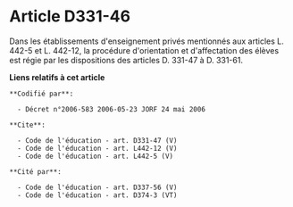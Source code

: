 # Article D331-46

Dans les établissements d'enseignement privés mentionnés aux articles L. 442-5 et L. 442-12, la procédure d'orientation et
d'affectation des élèves est régie par les dispositions des articles D. 331-47 à D. 331-61.

**Liens relatifs à cet article**

	**Codifié par**:

	  - Décret n°2006-583 2006-05-23 JORF 24 mai 2006

	**Cite**:

	  - Code de l'éducation - art. D331-47 (V)
	  - Code de l'éducation - art. L442-12 (V)
	  - Code de l'éducation - art. L442-5 (V)

	**Cité par**:

	  - Code de l'éducation - art. D337-56 (V)
	  - Code de l'éducation - art. D374-3 (VT)
